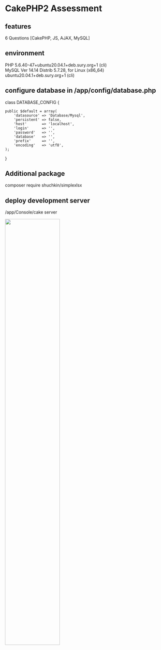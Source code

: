 # CakePHP2 Assessment

## features
6 Questions [CakePHP, JS, AJAX, MySQL]

## environment
PHP 5.6.40-47+ubuntu20.04.1+deb.sury.org+1 (cli)  
MySQL Ver 14.14 Distrib 5.7.28, for Linux (x86_64)  
ubuntu20.04.1+deb.sury.org+1 (cli)  

## configure database in /app/config/database.php

class DATABASE_CONFIG {

	public $default = array(
		'datasource' => 'Database/Mysql',
		'persistent' => false,
		'host' 		 => 'localhost',
		'login'      => '',
		'password'   => '',
		'database'   => '',
		'prefix'     => '',
		'encoding'   => 'utf8',
	);
}

## Additional package
composer require shuchkin/simplexlsx

## deploy development server
/app/Console/cake server

<img src="../submission/screenshots/questions.PNG" width="60%">
